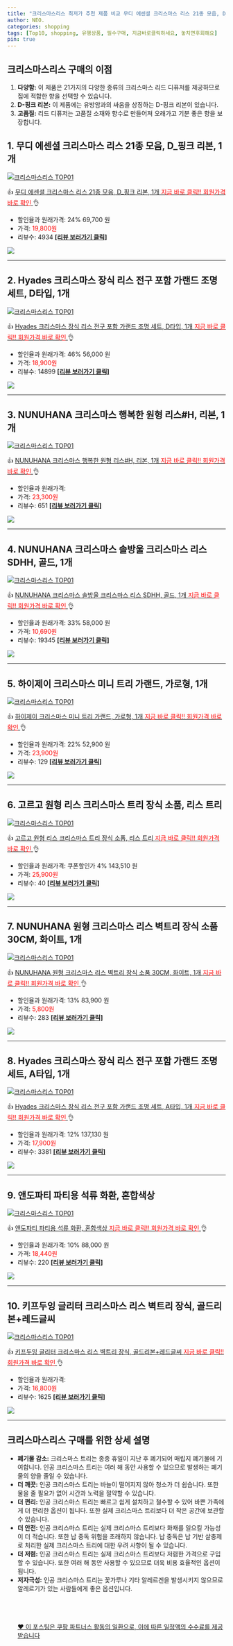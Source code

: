 ```yaml
---
title: "크리스마스리스 최저가 추천 제품 비교 무디 에센셜 크리스마스 리스 21종 모음, D_핑크 리본, 1개 가격 비교 최저가장점"
author: NEO.
categories: shopping
tags: [Top10, shopping, 유행상품, 필수구매, 지금바로클릭하세요, 놓치면후회해요]
pin: true
---
```

## 크리스마스리스 구매의 이점
1. **다양함:** 이 제품은 21가지의 다양한 종류의 크리스마스 리드 디퓨저를 제공하므로 집에 적합한 향을 선택할 수 있습니다.
2. **D-핑크 리본:** 이 제품에는 유방암과의 싸움을 상징하는 D-핑크 리본이 있습니다.
3. **고품질:** 리드 디퓨저는 고품질 소재와 향수로 만들어져 오래가고 기분 좋은 향을 보장합니다.

   

## 1. 무디 에센셜 크리스마스 리스 21종 모음, D_핑크 리본, 1개

[![크리스마스리스 TOP01](https://thumbnail9.coupangcdn.com/thumbnails/remote/490x490ex/image/vendor_inventory/db86/573a4742186848787cda674d64a78698706c0e9267bdfd022a079543da2e.jpg)](https://link.coupang.com/re/AFFSDP?lptag=AF3617701&subid=GithubCoopas&pageKey=7739319579&traceid=V0-153&itemId=20687524663&vendorItemId=87759229046)


👍 [무디 에센셜 크리스마스 리스 21종 모음, D_핑크 리본, 1개 <font color=red> 지금 바로 클릭!! 회원가격 바로 확인 </font> ](https://link.coupang.com/re/AFFSDP?lptag=AF3617701&subid=GithubCoopas&pageKey=7739319579&traceid=V0-153&itemId=20687524663&vendorItemId=87759229046) 👌 


- 할인율과 원래가격: 24%  69,700   원
- 가격: <span style='color:red'>19,800원</span>
- 리뷰수: 4934  [**[리뷰 보러가기 클릭]**](https://link.coupang.com/re/AFFSDP?lptag=AF3617701&subid=GithubCoopas&pageKey=7739319579&traceid=V0-153&itemId=20687524663&vendorItemId=87759229046)

[![](/discount_price.png)](https://link.coupang.com/re/AFFSDP?lptag=AF3617701&subid=GithubCoopas&pageKey=7739319579&traceid=V0-153&itemId=20687524663&vendorItemId=87759229046)

---


   

## 2. Hyades 크리스마스 장식 리스 전구 포함 가랜드 조명 세트, D타입, 1개

[![크리스마스리스 TOP01](https://thumbnail7.coupangcdn.com/thumbnails/remote/490x490ex/image/vendor_inventory/ecbb/52b79cf885d1bb5cfeeb34ec0443df70bb28df733974a39269a2258d3595.jpg)](https://link.coupang.com/re/AFFSDP?lptag=AF3617701&subid=GithubCoopas&pageKey=7676239946&traceid=V0-153&itemId=20491446095&vendorItemId=87570070980)


👍 [Hyades 크리스마스 장식 리스 전구 포함 가랜드 조명 세트, D타입, 1개 <font color=red> 지금 바로 클릭!! 회원가격 바로 확인 </font> ](https://link.coupang.com/re/AFFSDP?lptag=AF3617701&subid=GithubCoopas&pageKey=7676239946&traceid=V0-153&itemId=20491446095&vendorItemId=87570070980) 👌 


- 할인율과 원래가격: 46%  56,000   원
- 가격: <span style='color:red'>18,900원</span>
- 리뷰수: 14899  [**[리뷰 보러가기 클릭]**](https://link.coupang.com/re/AFFSDP?lptag=AF3617701&subid=GithubCoopas&pageKey=7676239946&traceid=V0-153&itemId=20491446095&vendorItemId=87570070980)

[![](/discount_price.png)](https://link.coupang.com/re/AFFSDP?lptag=AF3617701&subid=GithubCoopas&pageKey=7676239946&traceid=V0-153&itemId=20491446095&vendorItemId=87570070980)

---


   

## 3. NUNUHANA 크리스마스 행복한 원형 리스#H, 리본, 1개

[![크리스마스리스 TOP01](https://thumbnail10.coupangcdn.com/thumbnails/remote/490x490ex/image/vendor_inventory/0464/319cf5675104438a9523501aacc9055b6a3e4b2bd8878ec093cf049fd146.jpg)](https://link.coupang.com/re/AFFSDP?lptag=AF3617701&subid=GithubCoopas&pageKey=7660461037&traceid=V0-153&itemId=20407284061&vendorItemId=87489464735)


👍 [NUNUHANA 크리스마스 행복한 원형 리스#H, 리본, 1개 <font color=red> 지금 바로 클릭!! 회원가격 바로 확인 </font> ](https://link.coupang.com/re/AFFSDP?lptag=AF3617701&subid=GithubCoopas&pageKey=7660461037&traceid=V0-153&itemId=20407284061&vendorItemId=87489464735) 👌 


- 할인율과 원래가격: 
- 가격: <span style='color:red'>23,300원</span>
- 리뷰수: 651  [**[리뷰 보러가기 클릭]**](https://link.coupang.com/re/AFFSDP?lptag=AF3617701&subid=GithubCoopas&pageKey=7660461037&traceid=V0-153&itemId=20407284061&vendorItemId=87489464735)

[![](/discount_price.png)](https://link.coupang.com/re/AFFSDP?lptag=AF3617701&subid=GithubCoopas&pageKey=7660461037&traceid=V0-153&itemId=20407284061&vendorItemId=87489464735)

---


   

## 4. NUNUHANA 크리스마스 솔방울 크리스마스 리스 SDHH, 골드, 1개

[![크리스마스리스 TOP01](https://thumbnail9.coupangcdn.com/thumbnails/remote/490x490ex/image/vendor_inventory/e8e8/f22698d2af2b4656f7fea727833228fe9c40d8fffcc602078ca30aba8b0f.png)](https://link.coupang.com/re/AFFSDP?lptag=AF3617701&subid=GithubCoopas&pageKey=7660277250&traceid=V0-153&itemId=20406389593&vendorItemId=87488591666)


👍 [NUNUHANA 크리스마스 솔방울 크리스마스 리스 SDHH, 골드, 1개 <font color=red> 지금 바로 클릭!! 회원가격 바로 확인 </font> ](https://link.coupang.com/re/AFFSDP?lptag=AF3617701&subid=GithubCoopas&pageKey=7660277250&traceid=V0-153&itemId=20406389593&vendorItemId=87488591666) 👌 


- 할인율과 원래가격: 33%  58,000   원
- 가격: <span style='color:red'>10,690원</span>
- 리뷰수: 19345  [**[리뷰 보러가기 클릭]**](https://link.coupang.com/re/AFFSDP?lptag=AF3617701&subid=GithubCoopas&pageKey=7660277250&traceid=V0-153&itemId=20406389593&vendorItemId=87488591666)

[![](/discount_price.png)](https://link.coupang.com/re/AFFSDP?lptag=AF3617701&subid=GithubCoopas&pageKey=7660277250&traceid=V0-153&itemId=20406389593&vendorItemId=87488591666)

---


   

## 5. 하이제이 크리스마스 미니 트리 가랜드, 가로형, 1개

[![크리스마스리스 TOP01](https://thumbnail8.coupangcdn.com/thumbnails/remote/490x490ex/image/vendor_inventory/8a02/9c9d259d4f946f53fb921ccbdf0005771fa4c6653f54547bc250a7aab542.jpg)](https://link.coupang.com/re/AFFSDP?lptag=AF3617701&subid=GithubCoopas&pageKey=7709913294&traceid=V0-153&itemId=20664486289&vendorItemId=87737082144)


👍 [하이제이 크리스마스 미니 트리 가랜드, 가로형, 1개 <font color=red> 지금 바로 클릭!! 회원가격 바로 확인 </font> ](https://link.coupang.com/re/AFFSDP?lptag=AF3617701&subid=GithubCoopas&pageKey=7709913294&traceid=V0-153&itemId=20664486289&vendorItemId=87737082144) 👌 


- 할인율과 원래가격: 22%  52,900   원
- 가격: <span style='color:red'>23,900원</span>
- 리뷰수: 129  [**[리뷰 보러가기 클릭]**](https://link.coupang.com/re/AFFSDP?lptag=AF3617701&subid=GithubCoopas&pageKey=7709913294&traceid=V0-153&itemId=20664486289&vendorItemId=87737082144)

[![](/discount_price.png)](https://link.coupang.com/re/AFFSDP?lptag=AF3617701&subid=GithubCoopas&pageKey=7709913294&traceid=V0-153&itemId=20664486289&vendorItemId=87737082144)

---


   

## 6. 고르고 원형 리스 크리스마스 트리 장식 소품, 리스 트리

[![크리스마스리스 TOP01](https://thumbnail8.coupangcdn.com/thumbnails/remote/490x490ex/image/vendor_inventory/adbb/409c8b3c2dae5e6b7b98060c2fd7bbf6606c00eec19809c834a37a95ba0c.jpg)](https://link.coupang.com/re/AFFSDP?lptag=AF3617701&subid=GithubCoopas&pageKey=6217039791&traceid=V0-153&itemId=12421776091&vendorItemId=79691094959)


👍 [고르고 원형 리스 크리스마스 트리 장식 소품, 리스 트리 <font color=red> 지금 바로 클릭!! 회원가격 바로 확인 </font> ](https://link.coupang.com/re/AFFSDP?lptag=AF3617701&subid=GithubCoopas&pageKey=6217039791&traceid=V0-153&itemId=12421776091&vendorItemId=79691094959) 👌 


- 할인율과 원래가격: 쿠폰할인가 4%  143,510   원
- 가격: <span style='color:red'>25,900원</span>
- 리뷰수: 40  [**[리뷰 보러가기 클릭]**](https://link.coupang.com/re/AFFSDP?lptag=AF3617701&subid=GithubCoopas&pageKey=6217039791&traceid=V0-153&itemId=12421776091&vendorItemId=79691094959)

[![](/discount_price.png)](https://link.coupang.com/re/AFFSDP?lptag=AF3617701&subid=GithubCoopas&pageKey=6217039791&traceid=V0-153&itemId=12421776091&vendorItemId=79691094959)

---


   

## 7. NUNUHANA 원형 크리스마스 리스 벽트리 장식 소품 30CM, 화이트, 1개

[![크리스마스리스 TOP01](https://thumbnail8.coupangcdn.com/thumbnails/remote/490x490ex/image/vendor_inventory/b36a/6bb767003be6742dcf41d5caa6c92adef2796d730ec85fe3b3918e172af0.jpg)](https://link.coupang.com/re/AFFSDP?lptag=AF3617701&subid=GithubCoopas&pageKey=7712447192&traceid=V0-153&itemId=20677184200&vendorItemId=87749363087)


👍 [NUNUHANA 원형 크리스마스 리스 벽트리 장식 소품 30CM, 화이트, 1개 <font color=red> 지금 바로 클릭!! 회원가격 바로 확인 </font> ](https://link.coupang.com/re/AFFSDP?lptag=AF3617701&subid=GithubCoopas&pageKey=7712447192&traceid=V0-153&itemId=20677184200&vendorItemId=87749363087) 👌 


- 할인율과 원래가격: 13%  83,900   원
- 가격: <span style='color:red'>5,800원</span>
- 리뷰수: 283  [**[리뷰 보러가기 클릭]**](https://link.coupang.com/re/AFFSDP?lptag=AF3617701&subid=GithubCoopas&pageKey=7712447192&traceid=V0-153&itemId=20677184200&vendorItemId=87749363087)

[![](/discount_price.png)](https://link.coupang.com/re/AFFSDP?lptag=AF3617701&subid=GithubCoopas&pageKey=7712447192&traceid=V0-153&itemId=20677184200&vendorItemId=87749363087)

---


   

## 8. Hyades 크리스마스 장식 리스 전구 포함 가랜드 조명 세트, A타입, 1개

[![크리스마스리스 TOP01](https://thumbnail8.coupangcdn.com/thumbnails/remote/490x490ex/image/vendor_inventory/f972/dbbc88093d147ea937be102817e0f59fe9189dafe8dbc31fce7c93740390.jpg)](https://link.coupang.com/re/AFFSDP?lptag=AF3617701&subid=GithubCoopas&pageKey=7676239946&traceid=V0-153&itemId=20491446093&vendorItemId=87570070935)


👍 [Hyades 크리스마스 장식 리스 전구 포함 가랜드 조명 세트, A타입, 1개 <font color=red> 지금 바로 클릭!! 회원가격 바로 확인 </font> ](https://link.coupang.com/re/AFFSDP?lptag=AF3617701&subid=GithubCoopas&pageKey=7676239946&traceid=V0-153&itemId=20491446093&vendorItemId=87570070935) 👌 


- 할인율과 원래가격: 12%  137,130   원
- 가격: <span style='color:red'>17,900원</span>
- 리뷰수: 3381  [**[리뷰 보러가기 클릭]**](https://link.coupang.com/re/AFFSDP?lptag=AF3617701&subid=GithubCoopas&pageKey=7676239946&traceid=V0-153&itemId=20491446093&vendorItemId=87570070935)

[![](/discount_price.png)](https://link.coupang.com/re/AFFSDP?lptag=AF3617701&subid=GithubCoopas&pageKey=7676239946&traceid=V0-153&itemId=20491446093&vendorItemId=87570070935)

---


   

## 9. 앤도파티 파티용 석류 화환, 혼합색상

[![크리스마스리스 TOP01](https://thumbnail6.coupangcdn.com/thumbnails/remote/490x490ex/image/rs_quotation_api/lhjl3pys/62cab129aec04e48abf60498b587644d.png)](https://link.coupang.com/re/AFFSDP?lptag=AF3617701&subid=GithubCoopas&pageKey=6514151048&traceid=V0-153&itemId=14401977333&vendorItemId=81646091173)


👍 [앤도파티 파티용 석류 화환, 혼합색상 <font color=red> 지금 바로 클릭!! 회원가격 바로 확인 </font> ](https://link.coupang.com/re/AFFSDP?lptag=AF3617701&subid=GithubCoopas&pageKey=6514151048&traceid=V0-153&itemId=14401977333&vendorItemId=81646091173) 👌 


- 할인율과 원래가격: 10%  88,000   원
- 가격: <span style='color:red'>18,440원</span>
- 리뷰수: 220  [**[리뷰 보러가기 클릭]**](https://link.coupang.com/re/AFFSDP?lptag=AF3617701&subid=GithubCoopas&pageKey=6514151048&traceid=V0-153&itemId=14401977333&vendorItemId=81646091173)

[![](/discount_price.png)](https://link.coupang.com/re/AFFSDP?lptag=AF3617701&subid=GithubCoopas&pageKey=6514151048&traceid=V0-153&itemId=14401977333&vendorItemId=81646091173)

---


   

## 10. 키프두잉 글리터 크리스마스 리스 벽트리 장식, 골드리본+레드글씨

[![크리스마스리스 TOP01](https://thumbnail9.coupangcdn.com/thumbnails/remote/490x490ex/image/vendor_inventory/0706/330e6e7f907c1373c7f72bbc73fab98d22936b899847d4b10a3ce6772edb.jpg)](https://link.coupang.com/re/AFFSDP?lptag=AF3617701&subid=GithubCoopas&pageKey=7739506479&traceid=V0-153&itemId=20818970355&vendorItemId=87887531192)


👍 [키프두잉 글리터 크리스마스 리스 벽트리 장식, 골드리본+레드글씨 <font color=red> 지금 바로 클릭!! 회원가격 바로 확인 </font> ](https://link.coupang.com/re/AFFSDP?lptag=AF3617701&subid=GithubCoopas&pageKey=7739506479&traceid=V0-153&itemId=20818970355&vendorItemId=87887531192) 👌 


- 할인율과 원래가격: 
- 가격: <span style='color:red'>16,800원</span>
- 리뷰수: 1625  [**[리뷰 보러가기 클릭]**](https://link.coupang.com/re/AFFSDP?lptag=AF3617701&subid=GithubCoopas&pageKey=7739506479&traceid=V0-153&itemId=20818970355&vendorItemId=87887531192)

[![](/discount_price.png)](https://link.coupang.com/re/AFFSDP?lptag=AF3617701&subid=GithubCoopas&pageKey=7739506479&traceid=V0-153&itemId=20818970355&vendorItemId=87887531192)

---
## 크리스마스리스 구매를 위한 상세 설명
* **폐기물 감소:** 크리스마스 트리는 종종 휴일이 지난 후 폐기되어 매립지 폐기물에 기여합니다. 인공 크리스마스 트리는 여러 해 동안 사용할 수 있으므로 발생하는 폐기물의 양을 줄일 수 있습니다.
* **더 깨끗:** 인공 크리스마스 트리는 바늘이 떨어지지 않아 청소가 더 쉽습니다. 또한 물을 줄 필요가 없어 시간과 노력을 절약할 수 있습니다.
* **더 편리:** 인공 크리스마스 트리는 빠르고 쉽게 설치하고 철수할 수 있어 바쁜 가족에게 더 편리한 옵션이 됩니다. 또한 실제 크리스마스 트리보다 더 작은 공간에 보관할 수 있습니다.
* **더 안전:** 인공 크리스마스 트리는 실제 크리스마스 트리보다 화재를 일으킬 가능성이 더 적습니다. 또한 납 중독 위험을 초래하지 않습니다. 납 중독은 납 기반 살충제로 처리한 실제 크리스마스 트리에 대한 우려 사항이 될 수 있습니다.
* **더 저렴:** 인공 크리스마스 트리는 실제 크리스마스 트리보다 저렴한 가격으로 구입할 수 있습니다. 또한 여러 해 동안 사용할 수 있으므로 더욱 비용 효율적인 옵션이 됩니다.
* **저자극성:** 인공 크리스마스 트리는 꽃가루나 기타 알레르겐을 발생시키지 않으므로 알레르기가 있는 사람들에게 좋은 옵션입니다.<br><br><br><br><br> [ ❤  이 포스팅은 쿠팡 파트너스 활동의 일환으로, 이에 따른 일정액의 수수료를 제공받습니다](https://link.coupang.com/a/bcEFyh)